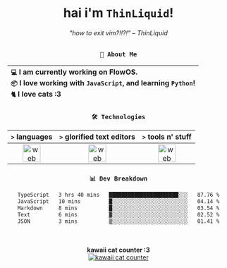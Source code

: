 <div align="center">
  
  # hai i'm `ThinLiquid`!
  ###### "how to exit vim?!!?!" – ThinLiquid
  
  ### `👤 About Me`

  | `💻`  I am currently working on __FlowOS__.<br/>`📦`  I love working with `JavaScript`, and learning `Python`!</br>`🐈`  I love cats :3 |
  |:---|

  
  ### `🛠️ Technologies`
  
  | `>` **languages**  | `>` **glorified text editors** | `>` **tools n' stuff** |
  |:------------------:|:------------------------------:|:----------------------:|
  | <img src="https://skillicons.dev/icons?i=ts,js,react" alt="web dev" height="40"/> | <img src="https://skillicons.dev/icons?i=vscode,eclipse,idea" alt="web dev" height="40"/> | <img src="https://skillicons.dev/icons?i=bash,git,photoshop" alt="web dev" height="40"/> |
  
  ### `📊 Dev Breakdown`
  
  <!--START_SECTION:waka-->

```txt
TypeScript   3 hrs 40 mins   ██████████████████████░░░   87.76 %
JavaScript   10 mins         █░░░░░░░░░░░░░░░░░░░░░░░░   04.14 %
Markdown     8 mins          █░░░░░░░░░░░░░░░░░░░░░░░░   03.54 %
Text         6 mins          ▓░░░░░░░░░░░░░░░░░░░░░░░░   02.52 %
JSON         3 mins          ▒░░░░░░░░░░░░░░░░░░░░░░░░   01.41 %
```

<!--END_SECTION:waka-->
  
  <br/><br/>
  <b>kawaii cat counter :3</b><br/>
  [![kawaii cat counter](https://count.getloli.com/get/@ThinLiquid?theme=moebooru)](https://moe-counter.glitch.me)
</div>
